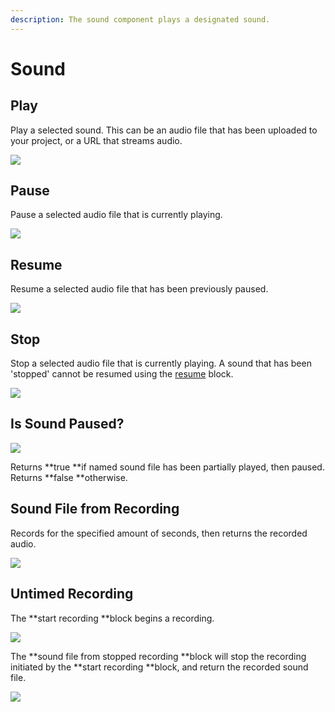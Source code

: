 ```yaml
---
description: The sound component plays a designated sound.
---
```


# Sound

## Play

Play a selected sound. This can be an audio file that has been uploaded to your project, or a URL that streams audio.

![](<.gitbook/assets/image (133).png>)

## Pause

Pause a selected audio file that is currently playing.

![](<.gitbook/assets/image (162).png>)

## Resume

Resume a selected audio file that has been previously paused.

![](<.gitbook/assets/image (169).png>)

## Stop

Stop a selected audio file that is currently playing. A sound that has been 'stopped' cannot be resumed using the [resume](sound.md#resume) block.

![](<.gitbook/assets/image (143).png>)

## Is Sound Paused?

![](<.gitbook/assets/image (140).png>)

Returns **true **if named sound file has been partially played, then paused. \
Returns **false **otherwise.

## Sound File from Recording

Records for the specified amount of seconds, then returns the recorded audio.

![](<.gitbook/assets/image (175).png>)

## Untimed Recording

The **start recording **block begins a recording.

![](<.gitbook/assets/image (174).png>)

The **sound file from stopped recording **block will stop the recording initiated by the **start recording **block, and return the recorded sound file.

![](<.gitbook/assets/image (142).png>)
